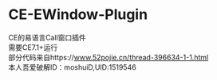 # CE-EWindow-Plugin
CE的易语言Call窗口插件  
需要CE7.1+运行  
部分代码来自https://www.52pojie.cn/thread-396634-1-1.html  
本人吾爱破解ID：moshuiD,UID:1519546  
